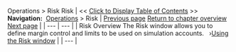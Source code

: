 ﻿
Operations > Risk
Risk
| << [Click to Display Table of Contents](understanding_risks.md) >> **Navigation:**     [Operations](operations.md) > Risk | [Previous page](data_files.md) [Return to chapter overview](operations.md) [Next page](using_the_risk_window.md) |
| --- | --- |
| Risk Overview The Risk window allows you to define margin control and limits to be used on simulation accounts.   ›[Using the Risk window](using_the_risk_window.md) |
| --- |
